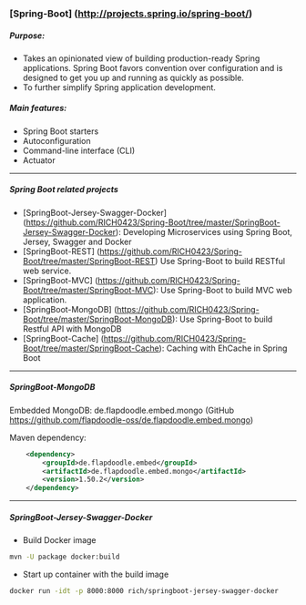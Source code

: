 ### [Spring-Boot] (http://projects.spring.io/spring-boot/)

##### Purpose:
- Takes an opinionated view of building production-ready Spring applications. 
 Spring Boot favors convention over configuration and is designed to get you up and running as quickly as possible.
- To further simplify Spring application development.

##### Main features:
- Spring Boot starters
- Autoconfiguration
- Command-line interface (CLI)
- Actuator

---------------
##### Spring Boot related projects
- [SpringBoot-Jersey-Swagger-Docker] (https://github.com/RICH0423/Spring-Boot/tree/master/SpringBoot-Jersey-Swagger-Docker): Developing   Microservices using Spring Boot, Jersey, Swagger and Docker
- [SpringBoot-REST] (https://github.com/RICH0423/Spring-Boot/tree/master/SpringBoot-REST) Use Spring-Boot to build RESTful web service.
- [SpringBoot-MVC] (https://github.com/RICH0423/Spring-Boot/tree/master/SpringBoot-MVC): Use Spring-Boot to build MVC web application.
- [SpringBoot-MongoDB] (https://github.com/RICH0423/Spring-Boot/tree/master/SpringBoot-MongoDB): Use Spring-Boot to build Restful API     with MongoDB
- [SpringBoot-Cache] (https://github.com/RICH0423/Spring-Boot/tree/master/SpringBoot-Cache): Caching with EhCache in Spring Boot

---------------
##### SpringBoot-MongoDB
Embedded MongoDB: de.flapdoodle.embed.mongo (GitHub https://github.com/flapdoodle-oss/de.flapdoodle.embed.mongo)

Maven dependency:
```xml
    <dependency>
        <groupId>de.flapdoodle.embed</groupId>
        <artifactId>de.flapdoodle.embed.mongo</artifactId>
        <version>1.50.2</version>
    </dependency>
 ```
---
##### SpringBoot-Jersey-Swagger-Docker
- Build Docker image
```bash
mvn -U package docker:build
```

- Start up container with the build image
```bash
docker run -idt -p 8000:8000 rich/springboot-jersey-swagger-docker
```
